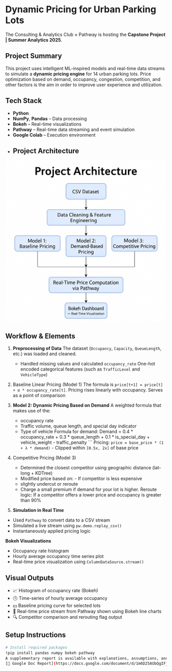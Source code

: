 # Dynamic Pricing for Urban Parking Lots
The Consulting & Analytics Club × Pathway is hosting the **Capstone Project | Summer Analytics 2025**.
## Project Summary
This project uses intelligent ML-inspired models and real-time data streams to simulate a **dynamic pricing engine** for 14 urban parking lots. Price optimization based on demand, occupancy, congestion, competition, and other factors is the aim in order to improve user experience and utilization. 
## Tech Stack
- **Python**
- **NumPy**, **Pandas** – Data processing
- **Bokeh** – Real-time visualizations
- **Pathway** – Real-time data streaming and event simulation
- **Google Colab** – Execution environment
- ## Project Architecture
![Architecture Diagram](assets/architecture.png)

## Workflow & Elements

1. **Preprocessing of Data**
   The dataset (`Occupancy`, `Capacity`, `QueueLength`, etc.) was loaded and cleaned.
   - Handled missing values and calculated `occupancy_rate`
   One-hot encoded categorical features (such as `TrafficLevel` and `VehicleType`)

2. Baseline Linear Pricing (Model 1)
   The formula is `price[t+1] = price[t] + α * occupancy_rate[t]`. Pricing rises linearly with occupancy.
   Serves as a point of comparison

3. **Model 2: Dynamic Pricing Based on Demand**
   A weighted formula that makes use of the:
     - occupancy rate
     - Traffic volume, queue length, and special day indicator
     - Type of vehicle
   Formula for demand:
     Demand = 0.4 * occupancy_rate + 0.3 * queue_length + 0.1 * is_special_day + vehicle_weight - traffic_penalty ```
   Pricing: `price = base_price * (1 + λ * demand)` - Clipped within `[0.5x, 2x]` of base price

4. Competitive Pricing (Model 3)
   - Determined the closest competitor using geographic distance (lat-long + KDTree)
   - Modified price based on: - If competitor is less expensive
    - slightly undercut or reroute
    - Charge a small premium if demand for your lot is higher.
   Reroute logic: If a competitor offers a lower price and occupancy is greater than 90%

5. **Simulation in Real Time**
- Used `Pathway` to convert data to a CSV stream
- Simulated a live stream using `pw.demo.replay_csv()`
- Instantaneously applied pricing logic

**Bokeh Visualizations** 
- Occupancy rate histogram
- Hourly average occupancy time series plot
- Real-time price visualization using `ColumnDataSource.stream()`
## Visual Outputs

- 📈 Histogram of occupancy rate (Bokeh)
- 🕒 Time-series of hourly average occupancy
- 💵 Baseline pricing curve for selected lots
- 🔁 Real-time price stream from Pathway shown using Bokeh line charts
- 🔍 Competitor comparison and rerouting flag output

## Setup Instructions

```bash
# Install required packages
!pip install pandas numpy bokeh pathway
A supplementary report is available with explanations, assumptions, and visuals:  
[📝 Google Doc Report](https://docs.google.com/document/d/1m6D25AUbQgIFj70JzcsiFlV47b-tKVOBpY57K0UcZis/edit?usp=sharing)


